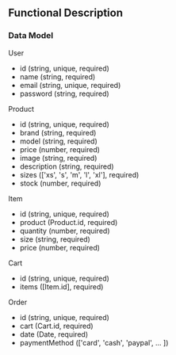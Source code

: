 ## Functional Description

### Data Model

User
- id (string, unique, required)
- name (string, required)
- email (string, unique, required)
- password (string, required)

Product
- id (string, unique, required)
- brand (string, required)
- model (string, required)
- price (number, required)
- image (string, required)
- description (string, required)
- sizes (['xs', 's', 'm', 'l', 'xl'], required)
- stock (number, required)

Item
- id (string, unique, required)
- product (Product.id, required)
- quantity (number, required)
- size (string, required)
- price (number, required)

Cart
- id (string, unique, required)
- items ([Item.id], required)

Order
- id (string, unique, required)
- cart (Cart.id, required)
- date (Date, required)
- paymentMethod (['card', 'cash', 'paypal', ... ])